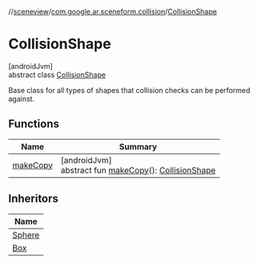 //[sceneview](../../../index.md)/[com.google.ar.sceneform.collision](../index.md)/[CollisionShape](index.md)

# CollisionShape

[androidJvm]\
abstract class [CollisionShape](index.md)

Base class for all types of shapes that collision checks can be performed against.

## Functions

| Name | Summary |
|---|---|
| [makeCopy](make-copy.md) | [androidJvm]<br>abstract fun [makeCopy](make-copy.md)(): [CollisionShape](index.md) |

## Inheritors

| Name |
|---|
| [Sphere](../-sphere/index.md) |
| [Box](../-box/index.md) |
